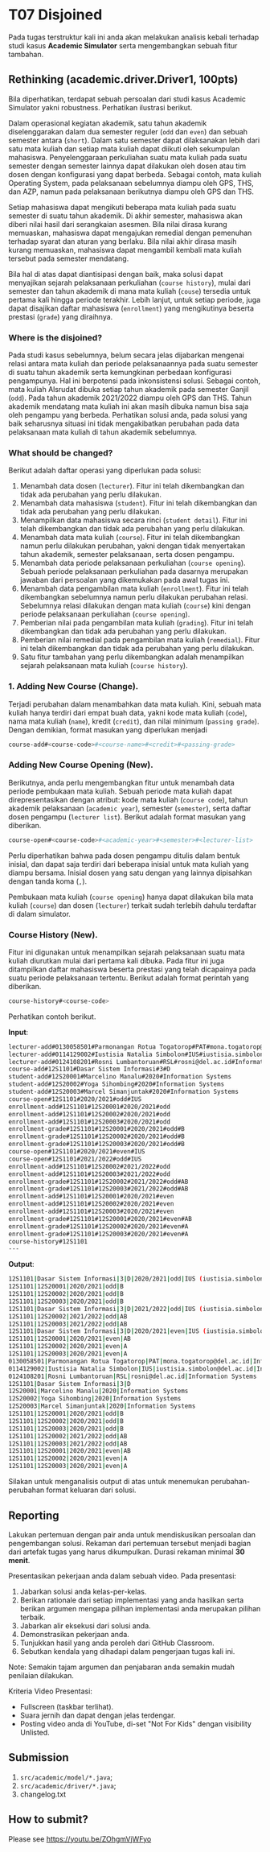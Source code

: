 # T07 Disjoined

Pada tugas terstruktur kali ini anda akan melakukan analisis kebali terhadap studi kasus **Academic Simulator** serta mengembangkan sebuah fitur tambahan.

## Rethinking (academic.driver.Driver1, 100pts)

Bila diperhatikan, terdapat sebuah persoalan dari studi kasus Academic Simulator yakni robustness. Perhatikan ilustrasi berikut.

Dalam operasional kegiatan akademik, satu tahun akademik diselenggarakan dalam dua semester reguler (```odd``` dan ```even```) dan sebuah semester antara (```short```). Dalam satu semester dapat dilaksanakan lebih dari satu mata kuliah dan setiap mata kuliah dapat diikuti oleh sekumpulan mahasiswa. Penyelenggaraan perkuliahan suatu mata kuliah pada suatu semester dengan semester lainnya dapat dilakukan oleh dosen atau tim dosen dengan konfigurasi yang dapat berbeda. Sebagai contoh, mata kuliah Operating System, pada pelaksanaan sebelumnya diampu oleh GPS, THS, dan AZP, namun pada pelaksanaan berikutnya diampu oleh GPS dan THS.

Setiap mahasiswa dapat mengikuti beberapa mata kuliah pada suatu semester di suatu tahun akademik. Di akhir semester, mahasiswa akan diberi nilai hasil dari serangkaian asesmen. Bila nilai dirasa kurang memuaskan, mahasiswa dapat mengajukan remedial dengan pemenuhan terhadap syarat dan aturan yang berlaku. Bila nilai akhir dirasa masih kurang memuaskan, mahasiswa dapat mengambil kembali mata kuliah tersebut pada semester mendatang.

Bila hal di atas dapat diantisipasi dengan baik, maka solusi dapat menyajikan sejarah pelaksanaan perkuliahan (```course history```), mulai dari semester dan tahun akademik di mana mata kuliah (```couse```) tersedia untuk pertama kali hingga periode terakhir. Lebih lanjut, untuk setiap periode, juga dapat disajikan daftar mahasiswa (```enrollment```) yang mengikutinya beserta prestasi (```grade```) yang diraihnya.

### Where is the disjoined?

Pada studi kasus sebelumnya, belum secara jelas dijabarkan mengenai relasi antara mata kuliah dan periode pelaksanaannya pada suatu semester di suatu tahun akademik serta kemungkinan perbedaan konfigurasi pengampunya. Hal ini berpotensi pada inkonsistensi solusi. Sebagai contoh, mata kuliah Alsrudat dibuka setiap tahun akademik pada semester Ganjil (```odd```). Pada tahun akademik 2021/2022 diampu oleh GPS dan THS. Tahun akademik mendatang mata kuliah ini akan masih dibuka namun bisa saja oleh pengampu yang berbeda. Perhatikan solusi anda, pada solusi yang baik seharusnya situasi ini tidak mengakibatkan perubahan pada data pelaksanaan mata kuliah di tahun akademik sebelumnya.

### What should be changed?

Berikut adalah daftar operasi yang diperlukan pada solusi:

1. Menambah data dosen (```lecturer```). Fitur ini telah dikembangkan dan tidak ada perubahan yang perlu dilakukan.
2. Menambah data mahasiswa (```student```). Fitur ini telah dikembangkan dan tidak ada perubahan yang perlu dilakukan.
3. Menampilkan data mahasiswa secara rinci (```student detail```). Fitur ini telah dikembangkan dan tidak ada perubahan yang perlu dilakukan.
4. Menambah data mata kuliah (```course```). Fitur ini telah dikembangkan namun perlu dilakukan perubahan, yakni dengan tidak menyertakan tahun akademik, semester pelaksanaan, serta dosen pengampu.
5. Menambah data periode pelaksanaan perkuliahan (```course opening```). Sebuah periode pelaksanaan perkuliahan pada dasarnya merupakan jawaban dari persoalan yang dikemukakan pada awal tugas ini.
6. Menambah data pengambilan mata kuliah (```enrollment```). Fitur ini telah dikembangkan sebelumnya namun perlu dilakukan perubahan relasi. Sebelumnya relasi dilakukan dengan mata kuliah (```course```) kini dengan periode pelaksanaan perkuliahan (```course opening```).
7. Pemberian nilai pada pengambilan mata kuliah (```grading```). Fitur ini telah dikembangkan dan tidak ada perubahan yang perlu dilakukan.
8. Pemberian nilai remedial pada pengambilan mata kuliah (```remedial```). Fitur ini telah dikembangkan dan tidak ada perubahan yang perlu dilakukan.
9. Satu fitur tambahan yang perlu dikembangkan adalah menampilkan sejarah pelaksanaan mata kuliah (```course history```).

### 1. Adding New Course (Change).

Terjadi perubahan dalam menambahkan data mata kuliah. Kini, sebuah mata kuliah hanya terdiri dari empat buah data, yakni kode mata kuliah (```code```), nama mata kuliah (```name```), kredit (```credit```), dan nilai minimum (```passing grade```). Dengan demikian, format masukan yang diperlukan menjadi

```bash
course-add#<course-code>#<course-name>#<credit>#<passing-grade>
```

### Adding New Course Opening (New).

Berikutnya, anda perlu mengembangkan fitur untuk menambah data periode pembukaan mata kuliah. Sebuah periode mata kuliah dapat direpresentasikan dengan atribut: kode mata kuliah (```course code```), tahun akademik pelaksanaan (```academic year```), semester (```semester```), serta daftar dosen pengampu (```lecturer list```). Berikut adalah format masukan yang diberikan.

```bash
course-open#<course-code>#<academic-year>#<semester>#<lecturer-list>
```

Perlu diperhatikan bahwa pada dosen pengampu ditulis dalam bentuk inisial, dan dapat saja terdiri dari beberapa inisial untuk mata kuliah yang diampu bersama. Inisial dosen yang satu dengan yang lainnya dipisahkan dengan tanda koma (```,```).

Pembukaan mata kuliah (```course opening```) hanya dapat dilakukan bila mata kuliah (```course```) dan dosen (```lecturer```) terkait sudah terlebih dahulu terdaftar di dalam simulator.

### Course History (New).

Fitur ini digunakan untuk menampilkan sejarah pelaksanaan suatu mata kuliah diurutkan mulai dari pertama kali dibuka. Pada fitur ini juga ditampilkan daftar mahasiswa beserta prestasi yang telah dicapainya pada suatu periode pelaksanaan tertentu. Berikut adalah format perintah yang diberikan.

```bash
course-history#<course-code>
```

Perhatikan contoh berikut.

**Input**:

```bash
lecturer-add#0130058501#Parmonangan Rotua Togatorop#PAT#mona.togatorop@del.ac.id#Information Systems
lecturer-add#0114129002#Iustisia Natalia Simbolon#IUS#iustisia.simbolon@del.ac.id#Informatics
lecturer-add#0124108201#Rosni Lumbantoruan#RSL#rosni@del.ac.id#Information Systems
course-add#12S1101#Dasar Sistem Informasi#3#D
student-add#12S20001#Marcelino Manalu#2020#Information Systems
student-add#12S20002#Yoga Sihombing#2020#Information Systems
student-add#12S20003#Marcel Simanjuntak#2020#Information Systems
course-open#12S1101#2020/2021#odd#IUS
enrollment-add#12S1101#12S20001#2020/2021#odd
enrollment-add#12S1101#12S20002#2020/2021#odd
enrollment-add#12S1101#12S20003#2020/2021#odd
enrollment-grade#12S1101#12S20001#2020/2021#odd#B
enrollment-grade#12S1101#12S20002#2020/2021#odd#B
enrollment-grade#12S1101#12S20003#2020/2021#odd#B
course-open#12S1101#2020/2021#even#IUS
course-open#12S1101#2021/2022#odd#IUS
enrollment-add#12S1101#12S20002#2021/2022#odd
enrollment-add#12S1101#12S20003#2021/2022#odd
enrollment-grade#12S1101#12S20002#2021/2022#odd#AB
enrollment-grade#12S1101#12S20003#2021/2022#odd#AB
enrollment-add#12S1101#12S20001#2020/2021#even
enrollment-add#12S1101#12S20002#2020/2021#even
enrollment-add#12S1101#12S20003#2020/2021#even
enrollment-grade#12S1101#12S20001#2020/2021#even#AB
enrollment-grade#12S1101#12S20002#2020/2021#even#A 
enrollment-grade#12S1101#12S20003#2020/2021#even#A
course-history#12S1101
---

```

**Output**:

```bash
12S1101|Dasar Sistem Informasi|3|D|2020/2021|odd|IUS (iustisia.simbolon@del.ac.id)
12S1101|12S20001|2020/2021|odd|B
12S1101|12S20002|2020/2021|odd|B
12S1101|12S20003|2020/2021|odd|B
12S1101|Dasar Sistem Informasi|3|D|2021/2022|odd|IUS (iustisia.simbolon@del.ac.id) 
12S1101|12S20002|2021/2022|odd|AB
12S1101|12S20003|2021/2022|odd|AB
12S1101|Dasar Sistem Informasi|3|D|2020/2021|even|IUS (iustisia.simbolon@del.ac.id)
12S1101|12S20001|2020/2021|even|AB
12S1101|12S20002|2020/2021|even|A
12S1101|12S20003|2020/2021|even|A
0130058501|Parmonangan Rotua Togatorop|PAT|mona.togatorop@del.ac.id|Information Systems
0114129002|Iustisia Natalia Simbolon|IUS|iustisia.simbolon@del.ac.id|Informatics
0124108201|Rosni Lumbantoruan|RSL|rosni@del.ac.id|Information Systems
12S1101|Dasar Sistem Informasi|3|D
12S20001|Marcelino Manalu|2020|Information Systems
12S20002|Yoga Sihombing|2020|Information Systems
12S20003|Marcel Simanjuntak|2020|Information Systems
12S1101|12S20001|2020/2021|odd|B
12S1101|12S20002|2020/2021|odd|B
12S1101|12S20003|2020/2021|odd|B
12S1101|12S20002|2021/2022|odd|AB
12S1101|12S20003|2021/2022|odd|AB
12S1101|12S20001|2020/2021|even|AB
12S1101|12S20002|2020/2021|even|A
12S1101|12S20003|2020/2021|even|A

```

Silakan untuk menganalisis output di atas untuk menemukan perubahan-perubahan format keluaran dari solusi.

## Reporting
Lakukan pertemuan dengan pair anda untuk mendiskusikan persoalan dan pengembangan solusi. Rekaman dari pertemuan tersebut menjadi bagian dari artefak tugas yang harus dikumpulkan. Durasi rekaman minimal **30 menit**.

Presentasikan pekerjaan anda dalam sebuah video. Pada presentasi:
1. Jabarkan solusi anda kelas-per-kelas.
2. Berikan rationale dari setiap implementasi yang anda hasilkan serta berikan argumen mengapa pilihan implementasi anda merupakan pilihan terbaik.
3. Jabarkan alir eksekusi dari solusi anda.
4. Demonstrasikan pekerjaan anda.
5. Tunjukkan hasil yang anda peroleh dari GitHub Classroom.
6. Sebutkan kendala yang dihadapi dalam pengerjaan tugas kali ini.

Note: Semakin tajam argumen dan penjabaran anda semakin mudah penilaian dilakukan.

Kriteria Video Presentasi:
+ Fullscreen (taskbar terlihat).
+ Suara jernih dan dapat dengan jelas terdengar.
+ Posting video anda di YouTube, di-set "Not For Kids" dengan visibility Unlisted.

## Submission
1. ```src/academic/model/*.java```;
2. ```src/academic/driver/*.java```;
3. changelog.txt

## How to submit?
Please see https://youtu.be/ZOhgmVjWFyo
